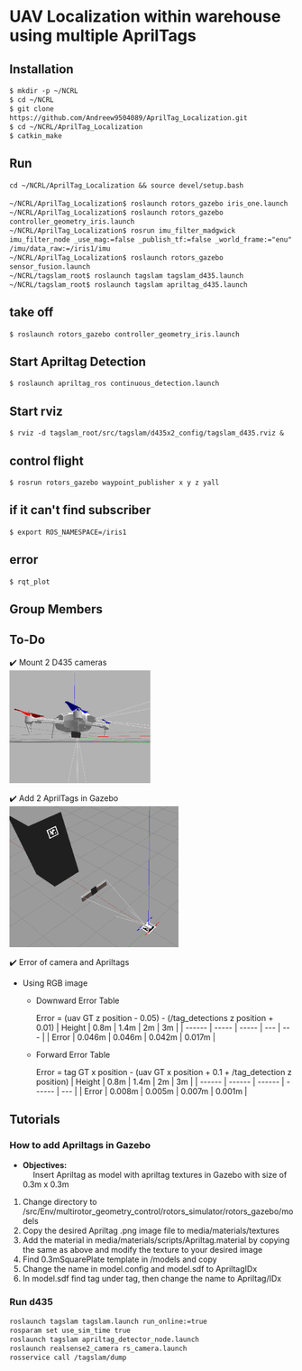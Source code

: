 # UAV Localization within warehouse using multiple AprilTags

## Installation
```console
$ mkdir -p ~/NCRL
$ cd ~/NCRL
$ git clone https://github.com/Andreew9504089/AprilTag_Localization.git
$ cd ~/NCRL/AprilTag_Localization
$ catkin_make
```

## Run
```console
cd ~/NCRL/AprilTag_Localization && source devel/setup.bash

~/NCRL/AprilTag_Localization$ roslaunch rotors_gazebo iris_one.launch
~/NCRL/AprilTag_Localization$ roslaunch rotors_gazebo controller_geometry_iris.launch 
~/NCRL/AprilTag_Localization$ rosrun imu_filter_madgwick imu_filter_node _use_mag:=false _publish_tf:=false _world_frame:="enu" /imu/data_raw:=/iris1/imu 
~/NCRL/AprilTag_Localization$ roslaunch rotors_gazebo sensor_fusion.launch 
~/NCRL/tagslam_root$ roslaunch tagslam tagslam_d435.launch 
~/NCRL/tagslam_root$ roslaunch tagslam apriltag_d435.launch
```
## take off
```console
$ roslaunch rotors_gazebo controller_geometry_iris.launch
```
## Start Apriltag Detection
```console
$ roslaunch apriltag_ros continuous_detection.launch
```
## Start rviz
```console
$ rviz -d tagslam_root/src/tagslam/d435x2_config/tagslam_d435.rviz &
```
## control flight
```console
$ rosrun rotors_gazebo waypoint_publisher x y z yall
```
## if it can't find subscriber
```console
$ export ROS_NAMESPACE=/iris1
```
## error
```console
$ rqt_plot
```
## Group Members

## To-Do
:heavy_check_mark: Mount 2 D435 cameras <br>
<img src="https://github.com/Andreew9504089/AprilTag_Localization/blob/master/firefly1wD435.PNG" width="250" height="200" />

:heavy_check_mark: Add 2 AprilTags in Gazebo <br>
<img src="https://github.com/Andreew9504089/AprilTag_Localization/blob/master/Screenshot%20from%202022-06-30%2009-54-42.png" width="300" height="250" />

:heavy_check_mark: Error of camera and Apriltags
* Using RGB image
    * Downward Error Table
    
        Error = (uav GT z position - 0.05) - (/tag_detections z position + 0.01)
        | Height | 0.8m  | 1.4m  | 2m  |  3m  |
        | ------ | ----- | ----- | --- | ---  |
        | Error  | 0.046m | 0.046m |   0.042m  |   0.017m   |

    * Forward Error Table

        Error = tag GT x position - (uav GT x position + 0.1 + /tag_detection z position)
        | Height | 0.8m   | 1.4m   | 2m     | 3m    |
        | ------ | ------ | ------ | ------ | --- |
        | Error  | 0.008m | 0.005m | 0.007m | 0.001m |


## Tutorials
### How to add Apriltags in Gazebo
* **Objectives:**<br>
&emsp; Insert Apriltag as model with apriltag textures in Gazebo with size of 0.3m x 0.3m

1. Change directory to /src/Env/multirotor_geometry_control/rotors_simulator/rotors_gazebo/models
2. Copy the desired Apriltag .png image file to media/materials/textures
3. Add the material in media/materials/scripts/Apriltag.material by copying the same as above and modify the texture to your desired image
4. Find 0.3mSquarePlate template in /models and copy
5. Change the name in model.config and model.sdf to ApriltagIDx
6. In model.sdf find <name> tag under <material> tag, then change the name to Apriltag/IDx

### Run d435
```console
roslaunch tagslam tagslam.launch run_online:=true
rosparam set use_sim_time true
roslaunch tagslam apriltag_detector_node.launch
roslaunch realsense2_camera rs_camera.launch
rosservice call /tagslam/dump
```
